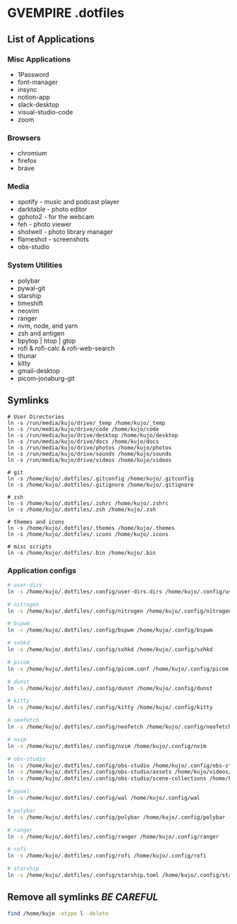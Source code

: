 # GVEMPIRE .dotfiles

## List of Applications

### Misc Applications

- 1Password
- font-manager
- insync
- notion-app
- slack-desktop
- visual-studio-code
- zoom

### Browsers

- chromium
- firefox
- brave

### Media

- spotify - music and podcast player
- darktable - photo editor
- gphoto2 - for the webcam
- feh - photo viewer
- shotwell - photo library manager
- flameshot - screenshots
- obs-studio

### System Utilities

- polybar
- pywal-git
- starship
- timeshift
- neovim
- ranger
- nvm, node, and yarn
- zsh and antigen
- bpytop | htop | gtop
- rofi & rofi-calc & rofi-web-search
- thunar
- kitty
- gmail-desktop
- picom-jonaburg-git

## Symlinks

```shell
# User Directories
ln -s /run/media/kujo/drive/_temp /home/kujo/_temp
ln -s /run/media/kujo/drive/code /home/kujo/code
ln -s /run/media/kujo/drive/desktop /home/kujo/desktop
ln -s /run/media/kujo/drive/docs /home/kujo/docs
ln -s /run/media/kujo/drive/photos /home/kujo/photos
ln -s /run/media/kujo/drive/sounds /home/kujo/sounds
ln -s /run/media/kujo/drive/videos /home/kujo/videos

# git
ln -s /home/kujo/.dotfiles/.gitconfig /home/kujo/.gitconfig
ln -s /home/kujo/.dotfiles/.gitignore /home/kujo/.gitignore

# zsh
ln -s /home/kujo/.dotfiles/.zshrc /home/kujo/.zshrc
ln -s /home/kujo/.dotfiles/.zsh /home/kujo/.zsh

# themes and icons
ln -s /home/kujo/.dotfiles/.themes /home/kujo/.themes
ln -s /home/kujo/.dotfiles/.icons /home/kujo/.icons

# misc scripts
ln -s /home/kujo/.dotfiles/.bin /home/kujo/.bin
```

### Application configs

```bash
# user-dirs
ln -s /home/kujo/.dotfiles/.config/user-dirs.dirs /home/kujo/.config/user-dirs.dirs

# nitrogen
ln -s /home/kujo/.dotfiles/.config/nitrogen /home/kujo/.config/nitrogen

# bspwm
ln -s /home/kujo/.dotfiles/.config/bspwm /home/kujo/.config/bspwm

# sxhkd
ln -s /home/kujo/.dotfiles/.config/sxhkd /home/kujo/.config/sxhkd

# picom
ln -s /home/kujo/.dotfiles/.config/picom.conf /home/kujo/.config/picom.conf

# dunst
ln -s /home/kujo/.dotfiles/.config/dunst /home/kujo/.config/dunst

# kitty
ln -s /home/kujo/.dotfiles/.config/kitty /home/kujo/.config/kitty

# neofetch
ln -s /home/kujo/.dotfiles/.config/neofetch /home/kujo/.config/neofetch

# nvim
ln -s /home/kujo/.dotfiles/.config/nvim /home/kujo/.config/nvim

# obs-studio
ln -s /home/kujo/.dotfiles/.config/obs-studio /home/kujo/.config/obs-studio
ln -s /home/kujo/.dotfiles/.config/obs-studio/assets /home/kujo/videos/assets/obs
ln -s /home/kujo/.dotfiles/.config/obs-studio/scene-collections /home/kujo/videos/scene-collections

# pywal
ln -s /home/kujo/.dotfiles/.config/wal /home/kujo/.config/wal

# polybar
ln -s /home/kujo/.dotfiles/.config/polybar /home/kujo/.config/polybar

# ranger
ln -s /home/kujo/.dotfiles/.config/ranger /home/kujo/.config/ranger

# rofi
ln -s /home/kujo/.dotfiles/.config/rofi /home/kujo/.config/rofi

# starship
ln -s /home/kujo/.dotfiles/.config/starship.toml /home/kujo/.config/starship.toml
```

## Remove all symlinks _BE CAREFUL_

```bash
find /home/kujo -xtype l -delete
```
